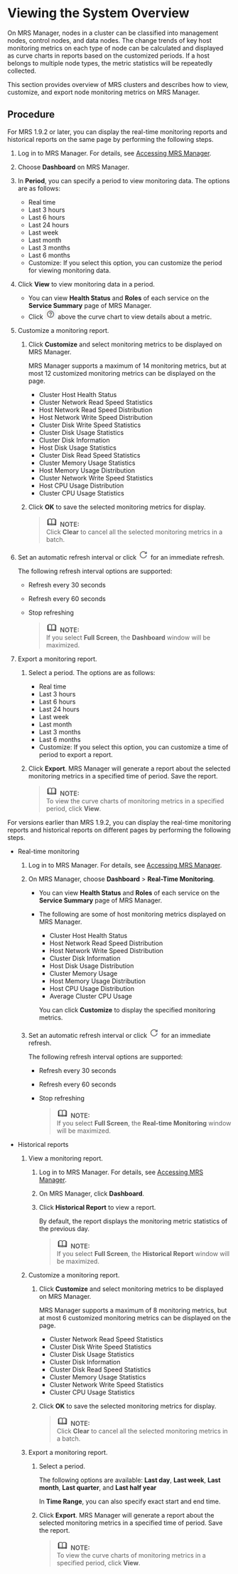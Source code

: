 # Viewing the System Overview<a name="EN-US_TOPIC_0125376053"></a>

On MRS Manager, nodes in a cluster can be classified into management nodes, control nodes, and data nodes. The change trends of key host monitoring metrics on each type of node can be calculated and displayed as curve charts in reports based on the customized periods. If a host belongs to multiple node types, the metric statistics will be repeatedly collected.

This section provides overview of MRS clusters and describes how to view, customize, and export node monitoring metrics on MRS Manager.

## Procedure<a name="section4647134554116"></a>

For MRS 1.9.2 or later, you can display the real-time monitoring reports and historical reports on the same page by performing the following steps.

1.  Log in to MRS Manager. For details, see  [Accessing MRS Manager](accessing-mrs-manager.md).
2.  Choose  **Dashboard**  on MRS Manager.
3.  In  **Period**, you can specify a period to view monitoring data. The options are as follows:
    -   Real time
    -   Last 3 hours
    -   Last 6 hours
    -   Last 24 hours
    -   Last week
    -   Last month
    -   Last 3 months
    -   Last 6 months
    -   Customize: If you select this option, you can customize the period for viewing monitoring data.

4.  Click  **View**  to view monitoring data in a period.
    -   You can view  **Health Status**  and  **Roles**  of each service on the  **Service Summary**  page of MRS Manager.
    -   Click  ![](figures/icon_mrs_question.png)  above the curve chart to view details about a metric.

5.  Customize a monitoring report.
    1.  Click  **Customize**  and select monitoring metrics to be displayed on MRS Manager.

        MRS Manager supports a maximum of 14 monitoring metrics, but at most 12 customized monitoring metrics can be displayed on the page.

        -   Cluster Host Health Status
        -   Cluster Network Read Speed Statistics
        -   Host Network Read Speed Distribution
        -   Host Network Write Speed Distribution
        -   Cluster Disk Write Speed Statistics
        -   Cluster Disk Usage Statistics
        -   Cluster Disk Information
        -   Host Disk Usage Statistics
        -   Cluster Disk Read Speed Statistics
        -   Cluster Memory Usage Statistics
        -   Host Memory Usage Distribution
        -   Cluster Network Write Speed Statistics
        -   Host CPU Usage Distribution
        -   Cluster CPU Usage Statistics

    2.  Click  **OK**  to save the selected monitoring metrics for display.

        >![](public_sys-resources/icon-note.gif) **NOTE:**   
        >Click  **Clear**  to cancel all the selected monitoring metrics in a batch.  


6.  Set an automatic refresh interval or click  ![](figures/icon_mrs_fresh_r.png)  for an immediate refresh.

    The following refresh interval options are supported:

    -   Refresh every 30 seconds
    -   Refresh every 60 seconds
    -   Stop refreshing

        >![](public_sys-resources/icon-note.gif) **NOTE:**   
        >If you select  **Full Screen**, the  **Dashboard**  window will be maximized.  


7.  Export a monitoring report.
    1.  Select a period. The options are as follows:
        -   Real time
        -   Last 3 hours
        -   Last 6 hours
        -   Last 24 hours
        -   Last week
        -   Last month
        -   Last 3 months
        -   Last 6 months
        -   Customize: If you select this option, you can customize a time of period to export a report.

    2.  Click  **Export**. MRS Manager will generate a report about the selected monitoring metrics in a specified time of period. Save the report.

        >![](public_sys-resources/icon-note.gif) **NOTE:**   
        >To view the curve charts of monitoring metrics in a specified period, click  **View**.  



For versions earlier than MRS 1.9.2, you can display the real-time monitoring reports and historical reports on different pages by performing the following steps.

-   Real-time monitoring
    1.  Log in to MRS Manager. For details, see  [Accessing MRS Manager](accessing-mrs-manager.md).
    2.  On MRS Manager, choose  **Dashboard**  \>  **Real-Time Monitoring**.
        -   You can view  **Health Status**  and  **Roles**  of each service on the  **Service Summary**  page of MRS Manager.
        -   The following are some of host monitoring metrics displayed on MRS Manager.

            -   Cluster Host Health Status
            -   Host Network Read Speed Distribution
            -   Host Network Write Speed Distribution
            -   Cluster Disk Information
            -   Host Disk Usage Distribution
            -   Cluster Memory Usage
            -   Host Memory Usage Distribution
            -   Host CPU Usage Distribution
            -   Average Cluster CPU Usage

            You can click  **Customize**  to display the specified monitoring metrics.

    3.  Set an automatic refresh interval or click  ![](figures/icon_mrs_fresh_r.png)  for an immediate refresh.

        The following refresh interval options are supported:

        -   Refresh every 30 seconds
        -   Refresh every 60 seconds
        -   Stop refreshing

            >![](public_sys-resources/icon-note.gif) **NOTE:**   
            >If you select  **Full Screen**, the  **Real-time Monitoring**  window will be maximized.  



-   Historical reports
    1.  View a monitoring report.
        1.  Log in to MRS Manager. For details, see  [Accessing MRS Manager](accessing-mrs-manager.md).
        2.  On MRS Manager, click  **Dashboard**.
        3.  Click  **Historical Report**  to view a report.

            By default, the report displays the monitoring metric statistics of the previous day.

            >![](public_sys-resources/icon-note.gif) **NOTE:**   
            >If you select  **Full Screen**, the  **Historical Report**  window will be maximized.  


    2.  Customize a monitoring report.
        1.  Click  **Customize**  and select monitoring metrics to be displayed on MRS Manager.

            MRS Manager supports a maximum of 8 monitoring metrics, but at most 6 customized monitoring metrics can be displayed on the page.

            -   Cluster Network Read Speed Statistics
            -   Cluster Disk Write Speed Statistics
            -   Cluster Disk Usage Statistics
            -   Cluster Disk Information
            -   Cluster Disk Read Speed Statistics
            -   Cluster Memory Usage Statistics
            -   Cluster Network Write Speed Statistics
            -   Cluster CPU Usage Statistics

        2.  Click  **OK**  to save the selected monitoring metrics for display.

            >![](public_sys-resources/icon-note.gif) **NOTE:**   
            >Click  **Clear**  to cancel all the selected monitoring metrics in a batch.  


    3.  Export a monitoring report.
        1.  Select a period.

            The following options are available:  **Last day**,  **Last week**,  **Last month**,  **Last quarter**, and  **Last half year**

            In  **Time Range**, you can also specify exact start and end time.

        2.  Click  **Export**. MRS Manager will generate a report about the selected monitoring metrics in a specified time of period. Save the report.

            >![](public_sys-resources/icon-note.gif) **NOTE:**   
            >To view the curve charts of monitoring metrics in a specified period, click  **View**.  




